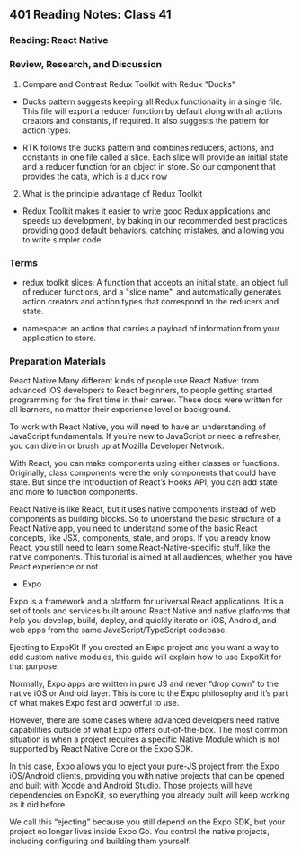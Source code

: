 
## 401 Reading Notes: Class 41

### Reading: React Native

### Review, Research, and Discussion

1. Compare and Contrast Redux Toolkit with Redux "Ducks"
- Ducks pattern suggests keeping all Redux functionality in a single file. This file will export a reducer function by default along with all actions creators and constants, if required. It also suggests the pattern for action types.

- RTK follows the ducks pattern and combines reducers, actions, and constants in one file called a slice. Each slice will provide an initial state and a reducer function for an object in store. So our component that provides the data, which is a duck now

2. What is the principle advantage of Redux Toolkit
- Redux Toolkit makes it easier to write good Redux applications and speeds up development, by baking in our recommended best practices, providing good default behaviors, catching mistakes, and allowing you to write simpler code

### Terms

- redux toolkit slices: 
A function that accepts an initial state, an object full of reducer functions, and a "slice name", and automatically generates action creators and action types that correspond to the reducers and state. 

- namespace: an action that carries a payload of information from your application to store.
### Preparation Materials
React Native
Many different kinds of people use React Native: from advanced iOS developers to React beginners, to people getting started programming for the first time in their career. These docs were written for all learners, no matter their experience level or background.

To work with React Native, you will need to have an understanding of JavaScript fundamentals. If you’re new to JavaScript or need a refresher, you can dive in or brush up at Mozilla Developer Network.

With React, you can make components using either classes or functions. Originally, class components were the only components that could have state. But since the introduction of React’s Hooks API, you can add state and more to function components.

React Native is like React, but it uses native components instead of web components as building blocks. So to understand the basic structure of a React Native app, you need to understand some of the basic React concepts, like JSX, components, state, and props. If you already know React, you still need to learn some React-Native-specific stuff, like the native components. This tutorial is aimed at all audiences, whether you have React experience or not.

- Expo

Expo is a framework and a platform for universal React applications. It is a set of tools and services built around React Native and native platforms that help you develop, build, deploy, and quickly iterate on iOS, Android, and web apps from the same JavaScript/TypeScript codebase.

Ejecting to ExpoKit
If you created an Expo project and you want a way to add custom native modules, this guide will explain how to use ExpoKit for that purpose.

Normally, Expo apps are written in pure JS and never “drop down” to the native iOS or Android layer. This is core to the Expo philosophy and it’s part of what makes Expo fast and powerful to use.

However, there are some cases where advanced developers need native capabilities outside of what Expo offers out-of-the-box. The most common situation is when a project requires a specific Native Module which is not supported by React Native Core or the Expo SDK.

In this case, Expo allows you to eject your pure-JS project from the Expo iOS/Android clients, providing you with native projects that can be opened and built with Xcode and Android Studio. Those projects will have dependencies on ExpoKit, so everything you already built will keep working as it did before.

We call this “ejecting” because you still depend on the Expo SDK, but your project no longer lives inside Expo Go. You control the native projects, including configuring and building them yourself.
